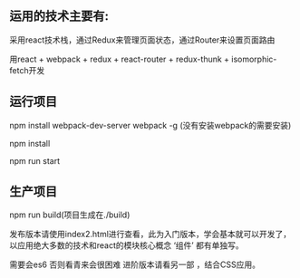 ## 运用的技术主要有:
  采用react技术栈，通过Redux来管理页面状态，通过Router来设置页面路由 

  用react + webpack + redux + react-router + redux-thunk + isomorphic-fetch开发

## 运行项目
  npm install webpack-dev-server webpack -g (没有安装webpack的需要安装)

  npm install

  npm run start

## 生产项目
  npm run build(项目生成在./build)

  发布版本请使用index2.html进行查看，此为入门版本，学会基本就可以开发了，以应用绝大多数的技术和react的模块核心概念 ‘组件’ 都有单独写。

  需要会es6 否则看青来会很困难  进阶版本请看另一部 ，结合CSS应用。


